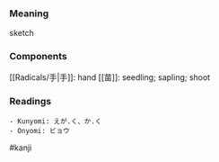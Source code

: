 ### Meaning

sketch

### Components

[[Radicals/手|手]]: hand [[苗]]: seedling; sapling; shoot

### Readings

```
- Kunyomi: えが.く、か.く
- Onyomi: ビョウ
```

#kanji